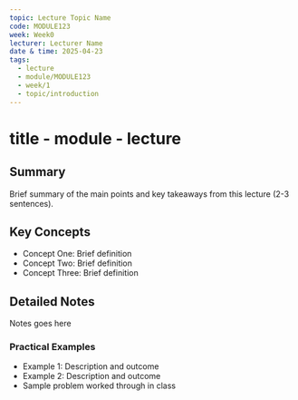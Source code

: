 ```yaml
---
topic: Lecture Topic Name
code: MODULE123
week: Week0
lecturer: Lecturer Name
date & time: 2025-04-23
tags:
  - lecture
  - module/MODULE123
  - week/1
  - topic/introduction
---
```

# title - module - lecture
## Summary
Brief summary of the main points and key takeaways from this lecture (2-3 sentences).
## Key Concepts
- Concept One: Brief definition
- Concept Two: Brief definition
- Concept Three: Brief definition
## Detailed Notes
Notes goes here
### Practical Examples
- Example 1: Description and outcome
- Example 2: Description and outcome
- Sample problem worked through in class